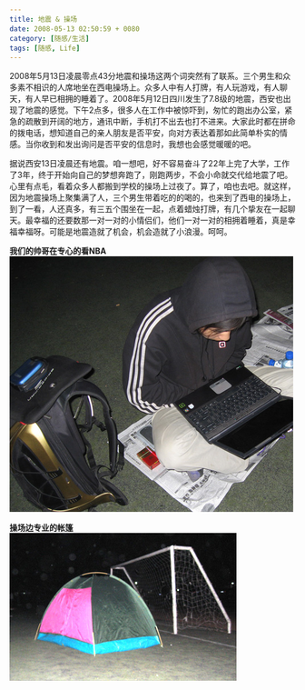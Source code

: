 ```yaml
---
title: 地震 & 操场
date: 2008-05-13 02:50:59 + 0080
category: [随感/生活]
tags: [随感, Life]
---
```


2008年5月13日凌晨零点43分地震和操场这两个词突然有了联系。三个男生和众多素不相识的人席地坐在西电操场上。众多人中有人打牌，有人玩游戏，有人聊天，有人早已相拥的睡着了。2008年5月12日四川发生了7.8级的地震，西安也出现了地震的感觉。下午2点多，很多人在工作中被惊吓到，匆忙的跑出办公室，紧急的疏散到开阔的地方，通讯中断，手机打不出去也打不进来。大家此时都在拼命的拨电话，想知道自己的亲人朋友是否平安，向对方表达着那如此简单朴实的情感。当你收到和发出询问是否平安的信息时，我想也会感觉暖暖的吧。  

据说西安13日凌晨还有地震。咱一想吧，好不容易奋斗了22年上完了大学，工作了3年，终于开始向自己的梦想奔跑了，刚跑两步，不会小命就交代给地震了吧。心里有点毛，看着众多人都搬到学校的操场上过夜了。算了，咱也去吧。就这样，因为地震操场上聚集满了人，三个男生带着吃的的喝的，也来到了西电的操场上，到了一看，人还真多，有三五个围坐在一起，点着蜡烛打牌，有几个挚友在一起聊天。最幸福的还要数那一对一对的小情侣们，他们一对一对的相拥着睡着，真是幸福幸福呀。可能是地震造就了机会，机会造就了小浪漫。呵呵。  

 **我们的帅哥在专心的看NBA**  
![a man](/assets/attachments/2008/05/13_024905_96xbearthquake1.jpg)  

 **操场边专业的帐篷**  
![tent beside the playground](/assets/attachments/2008/05/13_025011_fc5iearthquake2.jpg)
